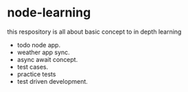 # node-learning

this respository is all about basic concept to in depth learning

- todo node app.
- weather app sync.
- async await concept.
- test cases.
- practice tests
- test driven development.
